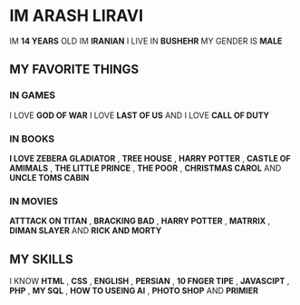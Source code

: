 # IM ARASH LIRAVI 


 IM  **14 YEARS**  OLD IM  **IRANIAN**  I LIVE IN  **BUSHEHR**  MY GENDER IS  **MALE**



## MY FAVORITE THINGS


### IN GAMES

 I LOVE  **GOD OF WAR**   I LOVE  **LAST OF US**  AND I LOVE  **CALL OF DUTY**

### IN BOOKS

 **I LOVE ZEBERA GLADIATOR**  ,
 **TREE HOUSE**  ,
 **HARRY POTTER**  ,
 **CASTLE OF AMIMALS**  ,
 **THE LITTLE PRINCE**  ,
 **THE POOR**  ,
 **CHRISTMAS CAROL**  AND
 **UNCLE TOMS CABIN** 
 ### IN MOVIES
 **ATTTACK ON TITAN**  ,  **BRACKING BAD**  ,  **HARRY POTTER**  ,  **MATRRIX**  ,  **DIMAN SLAYER**  AND   **RICK AND MORTY**
## MY SKILLS
I KNOW **HTML**  ,  **CSS**  ,  **ENGLISH**  ,  **PERSIAN**  ,  **10 FNGER TIPE**  ,  **JAVASCIPT**  ,  **PHP**  ,  **MY SQL**  ,  **HOW TO USEING AI**  ,  **PHOTO SHOP**  AND  **PRIMIER**
